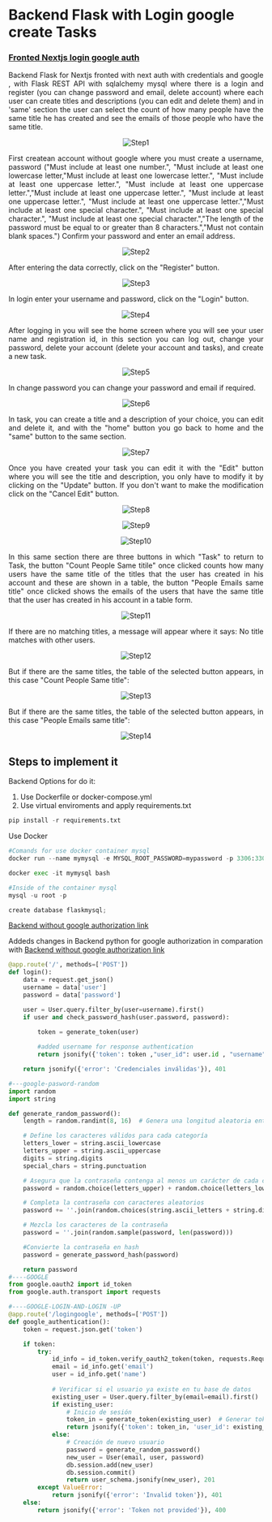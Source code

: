# Backend Flask with Login google create Tasks

### [Fronted Nextjs login google auth](https://github.com/diegoperea20/Nextjs-and-Flask-with-Login-google-auth-create-Tasks)

<p align="justify">
Backend Flask for Nextjs fronted with next auth with credentials and google , with Flask REST API with sqlalchemy mysql where there is a login and register (you can change password and email, delete account) where each user can create titles and descriptions (you can edit and delete them) and in 'same' section the user can select the count of how many people have the same title he has created and see the emails of those people who have the same title.
</p>

<p align="center">
  <img src="README-images/logingoogle.PNG" alt="Step1">
</p>

<p align="justify">
First createan account  without google where you must create a username, password ("Must include at least one number.", "Must include at least one lowercase letter,"Must include at least one lowercase letter.", "Must include at least one uppercase letter.", "Must include at least one uppercase letter.","Must include at least one uppercase letter.", "Must include at least one uppercase letter.", "Must include at least one uppercase letter.","Must include at least one special character.", "Must include at least one special character.", "Must include at least one special character.","The length of the password must be equal to or greater than 8 characters.","Must not contain blank spaces.")  Confirm your password and enter an email address.
</p>

<p align="center">
  <img src="README-images/loginup_1.PNG" alt="Step2">
</p>

<p align="justify">
After entering the data correctly, click on the "Register" button.
</p>

<p align="center">
  <img src="README-images/loginup-2.PNG" alt="Step3">
</p>



<p align="justify">
In login enter your username and password, click on the "Login" button.
</p>

<p align="center">
  <img src="README-images/logingoogle.PNG" alt="Step4">
</p>


<p align="justify">
After logging in you will see the home screen where you will see your user name and registration id, in this section you can log out, change your password, delete your account (delete your account and tasks), and create a new task.
</p>

<p align="center">
  <img src="README-images/home.PNG" alt="Step5">
</p>

<p align="justify">
In change password you can change your password and email if required.
</p>

<p align="center">
  <img src="README-images/changepassword.PNG" alt="Step6">
</p>

<p align="justify">
In task, you can create a title and a description of your choice, you can edit and delete it, and with the "home" button you go back to home and the "same" button to the same section.
</p>

<p align="center">
  <img src="README-images/task-1.PNG" alt="Step7">
</p>

<p align="justify">
Once you have created your task you can edit it with the "Edit" button where you will see the title and description, you only have to modify it by clicking on the "Update" button. If you don't want to make the modification click on the "Cancel Edit" button.
</p>

<p align="center">
  <img src="README-images/task-edit.PNG" alt="Step8">
</p>
<p align="center">
  <img src="README-images/task-edit-2.PNG" alt="Step9">
</p>
<p align="center">
  <img src="README-images/task-edit-3.PNG" alt="Step10">
</p>

<p align="justify">
In this same section there are three buttons in which "Task" to return to Task, the button "Count People Same titile" once clicked counts how many users have the same title of the titles that the user has created in his account and these are shown in a table, the button "People Emails same title" once clicked shows the emails of the users that have the same title that the user has created in his account in a table form.
</p>

<p align="center">
  <img src="README-images/same.PNG" alt="Step11">
</p>

<p align="justify">
If there are no matching titles, a message will appear where it says: No title matches with other users.
</p>

<p align="center">
  <img src="README-images/same-not.PNG" alt="Step12">
</p>

<p align="justify">
But if there are the same titles, the table of the selected button appears, in this case "Count People Same title":
</p>
<p align="center">
  <img src="README-images/same-count.PNG" alt="Step13">
</p>

<p align="justify">
But if there are the same titles, the table of the selected button appears, in this case "People Emails same title":
</p>
<p align="center">
  <img src="README-images/same-emails.PNG" alt="Step14">
</p>


## Steps to implement it
Backend Options for do it: 

1. Use Dockerfile or docker-compose.yml
2. Use virtual enviroments and apply  requirements.txt 
```python
pip install -r requirements.txt
```
Use Docker 
```python
#Comands for use docker container mysql
docker run --name mymysql -e MYSQL_ROOT_PASSWORD=mypassword -p 3306:3306 -d mysql:latest

docker exec -it mymysql bash

#Inside of the container mysql
mysql -u root -p

create database flaskmysql;

```
[Backend without  google authorization link](https://github.com/diegoperea20/Flask-React-Login-create-Tasks/tree/main/Backend)


Addeds changes in Backend python for google authorization in comparation with [Backend without  google authorization link](https://github.com/diegoperea20/Flask-React-Login-create-Tasks/tree/main/Backend) 

```python
@app.route('/', methods=['POST'])
def login():
    data = request.get_json()
    username = data['user']
    password = data['password']

    user = User.query.filter_by(user=username).first()
    if user and check_password_hash(user.password, password):
       
        token = generate_token(user)  

        #added username for response authentication
        return jsonify({'token': token ,"user_id": user.id , "username": user.user}), 200

    return jsonify({'error': 'Credenciales inválidas'}), 401

#---google-pasword-random
import random
import string

def generate_random_password():
    length = random.randint(8, 16)  # Genera una longitud aleatoria entre 8 y 16 caracteres

    # Define los caracteres válidos para cada categoría
    letters_lower = string.ascii_lowercase
    letters_upper = string.ascii_uppercase
    digits = string.digits
    special_chars = string.punctuation

    # Asegura que la contraseña contenga al menos un carácter de cada categoría
    password = random.choice(letters_upper) + random.choice(letters_lower) + random.choice(digits) + random.choice(special_chars)

    # Completa la contraseña con caracteres aleatorios
    password += ''.join(random.choices(string.ascii_letters + string.digits + string.punctuation, k=length-4))

    # Mezcla los caracteres de la contraseña
    password = ''.join(random.sample(password, len(password)))

    #Convierte la contraseña en hash
    password = generate_password_hash(password)

    return password
#----GOOGLE
from google.oauth2 import id_token
from google.auth.transport import requests

#----GOOGLE-LOGIN-AND-LOGIN -UP
@app.route('/logingoogle', methods=['POST'])
def google_authentication():
    token = request.json.get('token')

    if token:
        try:
            id_info = id_token.verify_oauth2_token(token, requests.Request())
            email = id_info.get('email')
            user = id_info.get('name')
            
            # Verificar si el usuario ya existe en tu base de datos
            existing_user = User.query.filter_by(email=email).first()
            if existing_user:
                # Inicio de sesión
                token_in = generate_token(existing_user)  # Generar token de autenticación
                return jsonify({'token': token_in, 'user_id': existing_user.id, 'username': existing_user.user}), 200
            else:
                # Creación de nuevo usuario
                password = generate_random_password()
                new_user = User(email, user, password)
                db.session.add(new_user)
                db.session.commit()
                return user_schema.jsonify(new_user), 201
        except ValueError:
            return jsonify({'error': 'Invalid token'}), 401
    else:
        return jsonify({'error': 'Token not provided'}), 400

```